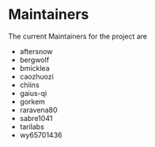 # Maintainers

The current Maintainers for the project are

- aftersnow
- bergwolf
- bmicklea
- caozhuozi
- chlins
- gaius-qi
- gorkem
- raravena80
- sabre1041
- tarilabs
- wy65701436
